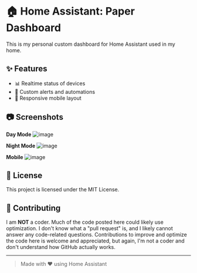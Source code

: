 # 🏠 Home Assistant: Paper Dashboard

This is my personal custom dashboard for Home Assistant used in my home.

## ✨ Features

- 📊 Realtime status of devices
- 🔔 Custom alerts and automations
- 📱 Responsive mobile layout

## 📷 Screenshots
**Day Mode**
![image](https://github.com/user-attachments/assets/05091f19-fc3e-4365-b182-264579570136)

**Night Mode**
![image](https://github.com/user-attachments/assets/71105c0f-740d-461e-8a69-be2ac47432ef)

**Mobile**
![image](https://github.com/user-attachments/assets/585b45f2-d8d6-4beb-a57b-64d17b735d58)

## 📄 License

This project is licensed under the MIT License.

## 🙌 Contributing

I am **NOT** a coder. Much of the code posted here could likely use optimization. I don't know what a "pull request" is, and I likely cannot answer any code-related questions. Contributions to improve and optimize the code here is welcome and appreciated, but again, I'm not a coder and don't understand how GitHub actually works.

---

> Made with ❤️ using Home Assistant
